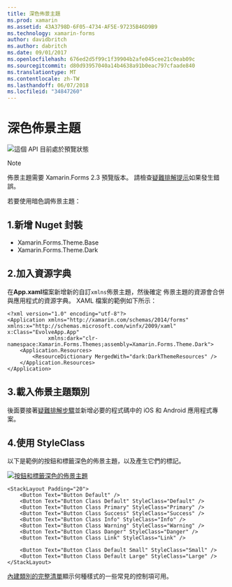 ```yaml
---
title: 深色佈景主題
ms.prod: xamarin
ms.assetid: 43A3798D-6F05-4734-AF5E-97235B46D9B9
ms.technology: xamarin-forms
author: davidbritch
ms.author: dabritch
ms.date: 09/01/2017
ms.openlocfilehash: 676ed2d5f99c1f39904b2afe045cee21c0eab09c
ms.sourcegitcommit: d80d93957040a14b4638a91b0eac797cfaade840
ms.translationtype: MT
ms.contentlocale: zh-TW
ms.lasthandoff: 06/07/2018
ms.locfileid: "34847260"
---
```

# <a name="dark-theme"></a>深色佈景主題

![](~/media/shared/preview.png "這個 API 目前處於預覽狀態")

> [!NOTE]
> 佈景主題需要 Xamarin.Forms 2.3 預覽版本。 請檢查[疑難排解提示](~/xamarin-forms/user-interface/themes/index.md)如果發生錯誤。

若要使用暗色調佈景主題：

## <a name="1-add-nuget-packages"></a>1.新增 Nuget 封裝

* Xamarin.Forms.Theme.Base
* Xamarin.Forms.Theme.Dark

## <a name="2-add-to-the-resource-dictionary"></a>2.加入資源字典

在**App.xaml**檔案新增新的自訂`xmlns`佈景主題，然後確定 佈景主題的資源會合併與應用程式的資源字典。
XAML 檔案的範例如下所示：

```xaml
<?xml version="1.0" encoding="utf-8"?>
<Application xmlns="http://xamarin.com/schemas/2014/forms" xmlns:x="http://schemas.microsoft.com/winfx/2009/xaml" x:Class="EvolveApp.App"
             xmlns:dark="clr-namespace:Xamarin.Forms.Themes;assembly=Xamarin.Forms.Theme.Dark">
    <Application.Resources>
        <ResourceDictionary MergedWith="dark:DarkThemeResources" />
    </Application.Resources>
</Application>
```

## <a name="3-load-theme-classes"></a>3.載入佈景主題類別

後面要接著[疑難排解步驟](~/xamarin-forms/user-interface/themes/index.md)並新增必要的程式碼中的 iOS 和 Android 應用程式專案。

## <a name="4-use-styleclass"></a>4.使用 StyleClass

以下是範例的按鈕和標籤深色的佈景主題，以及產生它們的標記。

[![](dark-images/dark-theme-sml.png "按鈕和標籤深色的佈景主題")](dark-images/dark-theme.png#lightbox "按鈕和標籤深色的佈景主題")

```xaml
<StackLayout Padding="20">
    <Button Text="Button Default" />
    <Button Text="Button Class Default" StyleClass="Default" />
    <Button Text="Button Class Primary" StyleClass="Primary" />
    <Button Text="Button Class Success" StyleClass="Success" />
    <Button Text="Button Class Info" StyleClass="Info" />
    <Button Text="Button Class Warning" StyleClass="Warning" />
    <Button Text="Button Class Danger" StyleClass="Danger" />
    <Button Text="Button Class Link" StyleClass="Link" />

    <Button Text="Button Class Default Small" StyleClass="Small" />
    <Button Text="Button Class Default Large" StyleClass="Large" />
</StackLayout>
```

[內建類別的完整清單](~/xamarin-forms/user-interface/themes/index.md)顯示何種樣式的一些常見的控制項可用。

